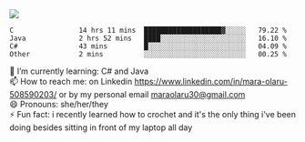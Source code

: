 

 <img align="center" src="https://github-readme-stats.vercel.app/api?username=MaraxD&theme=github_dark&show_icons=true&count_private=true"/>
 <br/>

<!--START_SECTION:waka-->

```text
C                14 hrs 11 mins  ███████████████████▓░░░░░   79.22 %
Java             2 hrs 52 mins   ████░░░░░░░░░░░░░░░░░░░░░   16.10 %
C#               43 mins         █░░░░░░░░░░░░░░░░░░░░░░░░   04.09 %
Other            2 mins          ░░░░░░░░░░░░░░░░░░░░░░░░░   00.25 %
```

<!--END_SECTION:waka-->
<!--[![willianrod's wakatime stats](https://github-readme-stats.vercel.app/api/wakatime?username=MaraxD)](https://github.com/anuraghazra/github-readme-stats)-->

🌱 I’m currently learning: C# and Java <br/>
📫 How to reach me: on Linkedin https://www.linkedin.com/in/mara-olaru-508590203/ or by my personal email maraolaru30@gmail.com <br/>
😄 Pronouns: she/her/they <br/>
⚡ Fun fact: i recently learned how to crochet and it's the only thing i've been doing besides sitting in front of my laptop all day <br/>
 
